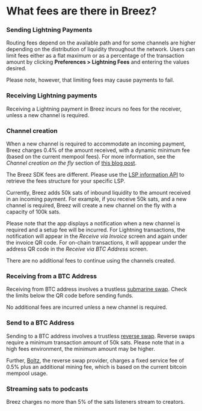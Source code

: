 # What fees are there in Breez?

### Sending Lightning Payments
Routing fees depend on the available path and for some channels are higher depending on the distribution of liquidity throughout the network. Users can limit fees either as a flat maximum or as a percentage of the transaction amount by clicking **Preferences > Lightning Fees** and entering the values desired. 

Please note, however, that limiting fees may cause payments to fail.
### Receiving Lightning payments 
Receiving a Lightning payment in Breez incurs no fees for the receiver, unless a new channel is required.
### Channel creation 
When a new channel is required to accommodate an incoming payment, Breez charges 0.4% of the amount received, with a dynamic minimum fee (based on the current mempool fees). For more information, see the _Channel creation on the fly_ section of [this blog post](https://medium.com/breez-technology/the-breez-release-candidate-getting-lightning-ready-for-the-global-takeover-b5d1f9756229). 

The Breez SDK fees are different. Please use the [LSP information API](https://sdk-doc.breez.technology/guide/connecting_lsp.html#channel-opening-fees) to retrieve the fees structure for your specific LSP.

Currently, Breez adds 50k sats of inbound liquidity to the amount received in an incoming payment. For example, if you receive 50k sats, and a new channel is required, Breez will create a new channel on the fly with a capacity of 100k sats.

Please note that the app displays a notification when a new channel is required and a setup fee will be incurred. For Lightning transactions, the notification will appear in the _Receive via Invoice_ screen and again under the invoice QR code. For on-chain transactions, it will apppear under the address QR code in the _Receive via BTC Address_ screen.

There are no additional fees to continue using the channels created.
### Receiving from a BTC Address
Receiving from BTC address involves a trustless [submarine swap](Adding-Funds-via-Submarine-Swaps.md). Check the limits below the QR code before sending funds.

No additional fees are incurred unless a new channel is required.
### Send to a BTC Address
Sending to a BTC address involves a trustless [reverse swap](https://medium.com/breez-technology/reverse-submarine-swaps-another-step-towards-a-p2p-lightning-economy-bacb040fdca7). Reverse swaps require a minimum transaction amount of 50k sats. Please note that in a high fees environment, the minimum amount may be higher.

Further, [Boltz](https://boltz.exchange/), the reverse swap provider, charges a fixed service fee of 0.5% plus an additional mining fee, which is based on the current bitcoin mempool usage.
### Streaming sats to podcasts
Breez charges no more than 5% of the sats listeners stream to creators.
